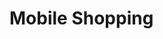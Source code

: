 <H1>Mobile Shopping</H1><br><br><br>
<img src= " https://github.com/Rone98/Mobile-shopping/blob/master/img/pc.png?raw=true>

